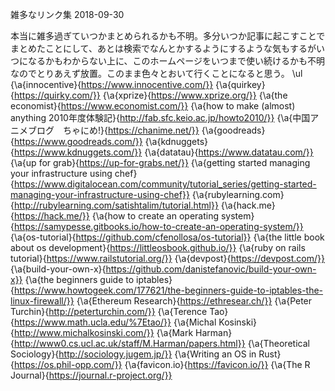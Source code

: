 雑多なリンク集
2018-09-30


本当に雑多過ぎていつかまとめられるかも不明。多分いつか記事に起こすことでまとめたことにして、あとは検索でなんとかするようにするような気もするがいつになるかもわからない上に、このホームページをいつまで使い続けるかも不明なのでとりあえず放置。このまま色々とおいて行くことになると思う。
\ul
{\a{innocentive}{https://www.innocentive.com/}}
{\a{quirkey}{https://quirky.com/}}
{\a{xprize}{https://www.xprize.org/}}
{\a{the economist}{https://www.economist.com/}}
{\a{how to make (almost) anything 2010年度体験記}{http://fab.sfc.keio.ac.jp/howto2010/}}
{\a{中国アニメブログ　ちゃにめ!}{https://chanime.net/}}
{\a{goodreads}{https://www.goodreads.com/}}
{\a{kdnuggets}{https://www.kdnuggets.com/}}
{\a{datatau}{https://www.datatau.com/}}
{\a{up for grab}{https://up-for-grabs.net/}}
{\a{getting started managing your infrastructure using chef}{https://www.digitalocean.com/community/tutorial_series/getting-started-managing-your-infrastructure-using-chef}}
{\a{rubylearning.com}{http://rubylearning.com/satishtalim/tutorial.html}}
{\a{hack.me}{https://hack.me/}}
{\a{how to create an operating system}{https://samypesse.gitbooks.io/how-to-create-an-operating-system/}}
{\a{os-tutorial}{https://github.com/cfenollosa/os-tutorial}}
{\a{the little book about os development}{https://littleosbook.github.io/}}
{\a{ruby on rails tutorial}{https://www.railstutorial.org/}}
{\a{devpost}{https://devpost.com/}}
{\a{build-your-own-x}{https://github.com/danistefanovic/build-your-own-x}}
{\a{the beginners guide to iptables}{https://www.howtogeek.com/177621/the-beginners-guide-to-iptables-the-linux-firewall/}}
{\a{Ethereum Research}{https://ethresear.ch/}}
{\a{Peter Turchin}{http://peterturchin.com/}}
{\a{Terence Tao}{https://www.math.ucla.edu/%7Etao/}}
{\a{Michal Kosinski}{http://www.michalkosinski.com/}}
{\a{Mark Harman}{http://www0.cs.ucl.ac.uk/staff/M.Harman/papers.html}}
{\a{Theoretical Sociology}{http://sociology.jugem.jp/}}
{\a{Writing an OS in Rust}{https://os.phil-opp.com/}}
{\a{favicon.io}{https://favicon.io/}}
{\a{The R Journal}{https://journal.r-project.org/}}
